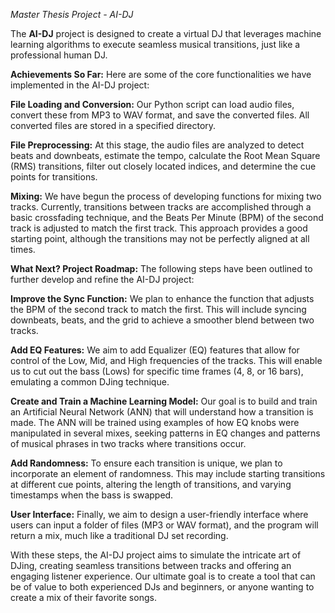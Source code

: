 *Master Thesis Project - AI-DJ*

The **AI-DJ** project is designed to create a virtual DJ that leverages machine learning algorithms to execute seamless musical transitions, just like a professional human DJ.

**Achievements So Far:**
Here are some of the core functionalities we have implemented in the AI-DJ project:

**File Loading and Conversion:**
Our Python script can load audio files, convert these from MP3 to WAV format, and save the converted files. All converted files are stored in a specified directory.

**File Preprocessing:**
At this stage, the audio files are analyzed to detect beats and downbeats, estimate the tempo, calculate the Root Mean Square (RMS) transitions, filter out closely located indices, and determine the cue points for transitions.

**Mixing:**
We have begun the process of developing functions for mixing two tracks. Currently, transitions between tracks are accomplished through a basic crossfading technique, and the Beats Per Minute (BPM) of the second track is adjusted to match the first track. This approach provides a good starting point, although the transitions may not be perfectly aligned at all times.

**What Next? Project Roadmap:**
The following steps have been outlined to further develop and refine the AI-DJ project:

**Improve the Sync Function:**
We plan to enhance the function that adjusts the BPM of the second track to match the first. This will include syncing downbeats, beats, and the grid to achieve a smoother blend between two tracks.

**Add EQ Features:**
We aim to add Equalizer (EQ) features that allow for control of the Low, Mid, and High frequencies of the tracks. This will enable us to cut out the bass (Lows) for specific time frames (4, 8, or 16 bars), emulating a common DJing technique.

**Create and Train a Machine Learning Model:**
Our goal is to build and train an Artificial Neural Network (ANN) that will understand how a transition is made. The ANN will be trained using examples of how EQ knobs were manipulated in several mixes, seeking patterns in EQ changes and patterns of musical phrases in two tracks where transitions occur.

**Add Randomness:**
To ensure each transition is unique, we plan to incorporate an element of randomness. This may include starting transitions at different cue points, altering the length of transitions, and varying timestamps when the bass is swapped.

**User Interface:**
Finally, we aim to design a user-friendly interface where users can input a folder of files (MP3 or WAV format), and the program will return a mix, much like a traditional DJ set recording.

With these steps, the AI-DJ project aims to simulate the intricate art of DJing, creating seamless transitions between tracks and offering an engaging listener experience. Our ultimate goal is to create a tool that can be of value to both experienced DJs and beginners, or anyone wanting to create a mix of their favorite songs.
